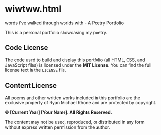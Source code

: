 # wiwtww.html
words i've walked through worlds with - A Poetry Portfolio

This is a personal portfolio showcasing my poetry.

## Code License

The code used to build and display this portfolio (all HTML, CSS, and JavaScript files) is licensed under the **MIT License**. You can find the full license text in the `LICENSE` file.

## Content License

All poems and other written works included in this portfolio are the exclusive property of Ryan Michael Rhone and are protected by copyright.

**© [Current Year] [Your Name]. All Rights Reserved.**

The content may not be used, reproduced, or distributed in any form without express written permission from the author.
